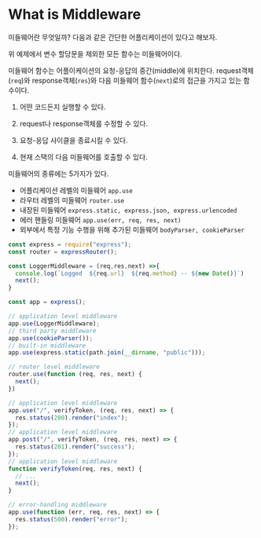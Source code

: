 # What is Middleware

미들웨어란 무엇일까? 다음과 같은 간단한 어플리케이션이 있다고 해보자.

위 예제에서 변수 할당문을 제외한 모든 함수는 미들웨어이다.

미들웨어 함수는 어플이케이션의 요청-응답의 중간(middle)에 위치한다.
request객체(`req`)와 response객체(`res`)와 다음 미들웨어 함수(`next`)로의 접근을 가지고 있는 함수이다.

1. 어떤 코드든지 실행할 수 있다.

2. request나 response객체를 수정할 수 있다.

3. 요청-응답 사이클을 종료시킬 수 있다.

4. 현재 스택의 다음 미들웨어를 호출할 수 있다.


미들웨어의 종류에는 5가지가 있다.

- 어플리케이션 레벨의 미들웨어
  `app.use`
- 라우터 레벨의 미들웨어
  `router.use`
- 내장된 미들웨어
  `express.static, express.json, express.urlencoded`
- 에러 핸들링 미들웨어
  `app.use(err, req, res, next)`
- 외부에서 특정 기능 수행을 위해 추가된 미들웨어
  `bodyParser, cookieParser`

```jsx
const express = require("express");
const router = expressRouter();

const LoggerMiddleware = (req,res,next) =>{
  console.log(`Logged  ${req.url}  ${req.method} -- ${new Date()}`)
  next();
}

const app = express();

// application level middleware
app.use(LoggerMiddleware);
// third party middleware
app.use(cookieParser());
// built-in middleware
app.use(express.static(path.join(__dirname, "public")));

// router level middleware
router.use(function (req, res, next) {
  next();
})

// application level middleware
app.use("/", verifyToken, (req, res, next) => {
  res.status(200).render("index");
});
// application level middleware
app.post("/", verifyToken, (req, res, next) => {
  res.status(201).render("success");
});
// application level middleware
function verifyToken(req, res, next) {
  // ...
  next();
}

// error-handling middleware
app.use(function (err, req, res, next) => {
  res.status(500).render("error");
});
```



